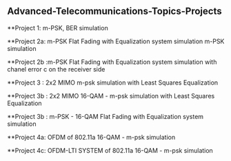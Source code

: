 ## Advanced-Telecommunications-Topics-Projects

**Project 1: m-PSK, BER simulation 

**Project 2a: m-PSK Flat Fading with Equalization system simulation m-PSK simulation

**Project 2b :m-PSK Flat Fading with Equalization system simulation with chanel error c on the receiver side 

**Project 3 : 2x2 MIMO m-psk simulation with Least Squares Equalization

**Project 3b : 2x2 MIMO 16-QAM - m-psk simulation with Least Squares Equalization

**Project 3b :  m-PSK - 16-QAM Flat Fading with Equalization system simulation 
 
**Project 4a: OFDM of 802.11a 16-QAM - m-psk simulation 
 
**Project 4c: OFDM-LTI SYSTEM of 802.11a 16-QAM - m-psk simulation 
